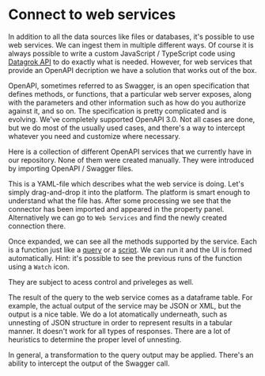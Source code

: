 # Connect to web services

In addition to all the data sources like files or databases, it's possible to use web services. We
can ingest them in multiple different ways. Of course it is always possible to write a custom
JavaScript / TypeScript code using [Datagrok API]() to do exactly what is needed. However, for web
services that provide an OpenAPI decription we have a solution that works out of the box.

OpenAPI, sometimes referred to as Swagger, is an open specification that defines methods, or
functions, that a particular web server exposes, along with the parameters and other information
such as how do you authorize against it, and so on. The specification is pretty complicated and is
evolving. We've completely supported OpenAPI 3.0. Not all cases are done, but we do most of the
usually used cases, and there's a way to intercept whatever you need and customize where necessary.

Here is a collection of different OpenAPI services that we currently have in our repository. None of
them were created manually. They were introduced by importing OpenAPI / Swagger files.

This is a YAML-file which describes what the web service is doing. Let's simply drag-and-drop it
into the platform. The platform is smart enough to understand what the file has. After some
processing we see that the connector has been imported and appeared in the property panel.
Alternatively we can go to `Web Services` and find the newly created connection there.

Once expanded, we can see all the methods supported by the service. Each is a function just like
a [query]() or a [script](). We can run it and the UI is formed automatically. Hint: it's possible
to see the previous runs of the function using a `Watch` icon.

They are subject to acess control and priveleges as well.

The result of the query to the web service comes as a dataframe table. For example, the actual
output of the service may be JSON or XML, but the output is a nice table. We do a lot atomatically
underneath, such as unnesting of JSON structure in order to represent results in a tabular manner.
It doesn't work for all types of responses. There are a lot of heuristics to determine the proper
level of unnesting.

In general, a transformation to the query output may be applied. There's an ability to intercept the
output of the Swagger call.

